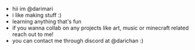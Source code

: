 - hii im @darimari
- i like making stuff :)
- learning anything that's fun
- if you wanna collab on any projects like art, music or minecraft related reach out to me!
- you can contact me through discord at @darichan :)

<!---
darimari/darimari is a ✨ special ✨ repository because its `README.md` (this file) appears on your GitHub profile.
You can click the Preview link to take a look at your changes.
--->
